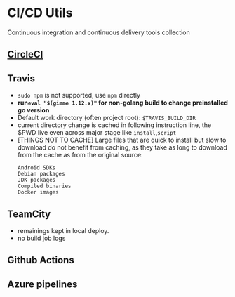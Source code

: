 # CI/CD Utils

Continuous integration and continuous delivery tools collection

## [CircleCI](./CircleCI.md)

## Travis
- `sudo npm` is not supported, use `npm` directly
- **run`eval "$(gimme 1.12.x)"` for non-golang build to change preinstalled go version**
- Default work directory (often project root): `$TRAVIS_BUILD_DIR`
- current directory change is cached in following instruction line, the $PWD live even across major stage like `install`,`script`
- [THINGS NOT TO CACHE]
Large files that are quick to install but slow to download do not benefit from caching, as they take as long to download from the cache as from the original source:
    ```
    Android SDKs
    Debian packages
    JDK packages
    Compiled binaries
    Docker images
    ```

  
## TeamCity
- remainings kept in local deploy. 
- no build job logs 

## Github Actions

## Azure pipelines
